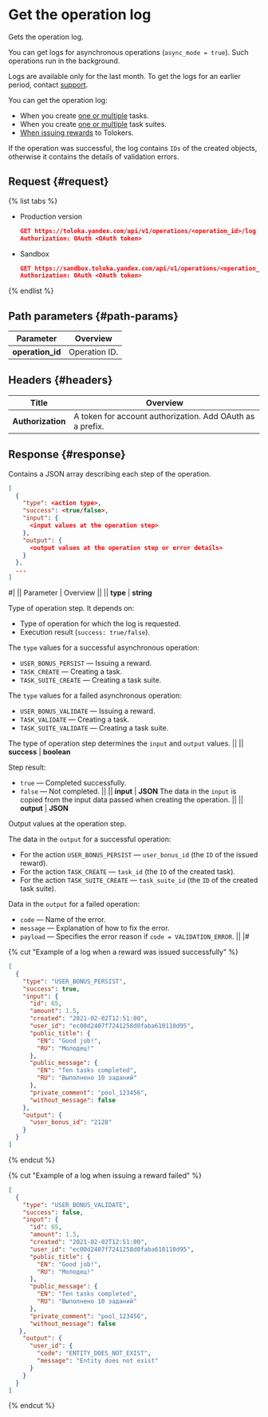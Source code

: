 # Get the operation log

Gets the operation log.

You can get logs for asynchronous operations (`async_mode = true`). Such operations run in the background.

Logs are available only for the last month. To get the logs for an earlier period, contact [support](https://toloka.ai/docs/guide/troubleshooting/troubleshooting.html?lang=en).

You can get the operation log:
- When you create [one or multiple](create-task.md) tasks.
- When you create [one or multiple](create-task-suite.md) task suites.
- [When issuing rewards](create-bonus.md) to Tolokers.

If the operation was successful, the log contains `IDs` of the created objects, otherwise it contains the details of validation errors.

## Request {#request}

{% list tabs %}

- Production version

  ```json
  GET https://toloka.yandex.com/api/v1/operations/<operation_id>/log
  Authorization: OAuth <OAuth token>
  ```

- Sandbox

  ```json
  GET https://sandbox.toloka.yandex.com/api/v1/operations/<operation_id>/log
  Authorization: OAuth <OAuth token>
  ```
{% endlist %}

## Path parameters {#path-params}

Parameter | Overview
----- | ----- 
**operation_id** | Operation ID.


## Headers {#headers}

Title | Overview
----- | ----- 
**Authorization** | A token for account authorization. Add OAuth as a prefix.


## Response {#response}

Contains a JSON array describing each step of the operation.

```json
[ 
  {
    "type": <action type>,
    "success": <true/false>,
    "input": { 
      <input values at the operation step>
    },
    "output": { 
      <output values at the operation step or error details>
    }
  },
  ...
]
```

#|
|| Parameter | Overview ||
|| **type** | **string**

Type of operation step. It depends on:
- Type of operation for which the log is requested.
- Execution result (`success: true/false`).

The `type` values for a successful asynchronous operation:
- `USER_BONUS_PERSIST` — Issuing a reward.
- `TASK_CREATE` — Creating a task.
- `TASK_SUITE_CREATE` — Creating a task suite.

The `type` values for a failed asynchronous operation:
- `USER_BONUS_VALIDATE` — Issuing a reward.
- `TASK_VALIDATE` — Creating a task.
- `TASK_SUITE_VALIDATE` — Creating a task suite.

The type of operation step determines the `input` and `output` values. ||
|| **success** | **boolean**

Step result:
- `true` — Completed successfully.
- `false` — Not completed. ||
|| **input** | **JSON**
The data in the `input` is copied from the input data passed when creating the operation. ||
|| **output** | **JSON**

Output values at the operation step.

The data in the `output` for a successful operation:
- For the action `USER_BONUS_PERSIST` — `user_bonus_id` (the `ID` of the issued reward).
- For the action `TASK_CREATE` — `task_id` (the `ID` of the created task).
- For the action `TASK_SUITE_CREATE` — `task_suite_id` (the `ID` of the created task suite).

Data in the `output` for a failed operation:
- `code` — Name of the error.
- `message` — Explanation of how to fix the error.
- `payload` — Specifies the error reason if `code = VALIDATION_ERROR`.
||
|#


{% cut "Example of a log when a reward was issued successfully" %} 

```json
[
  {
    "type": "USER_BONUS_PERSIST",
    "success": true,
    "input": {
      "id": 65,
      "amount": 1.5,
      "created": "2021-02-02T12:51:00",
      "user_id": "ec00d2407f7241258d0faba610110d95",
      "public_title": {
        "EN": "Good job!",
        "RU": "Молодец!"
      },
      "public_message": {
        "EN": "Ten tasks completed",
        "RU": "Выполнено 10 заданий"
      },
      "private_comment": "pool_123456",
      "without_message": false
    },
    "output": {
      "user_bonus_id": "2128"
    }
  }
]
```

{% endcut %}

{% cut "Example of a log when issuing a reward failed" %}
 

```json
[
  {
    "type": "USER_BONUS_VALIDATE",
    "success": false,
    "input": {
      "id": 65,
      "amount": 1.5,
      "created": "2021-02-02T12:51:00",
      "user_id": "ec00d2407f7241258d0faba610110d95",
      "public_title": {
        "EN": "Good job!",
        "RU": "Молодец!"
      },
      "public_message": {
        "EN": "Ten tasks completed",
        "RU": "Выполнено 10 заданий"
      },
      "private_comment": "pool_123456",
      "without_message": false
   },
    "output": {
      "user_id": {
        "code": "ENTITY_DOES_NOT_EXIST",
        "message": "Entity does not exist"
      }
    }
  }
]
```

{% endcut %}